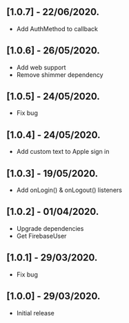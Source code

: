 ## [1.0.7] - 22/06/2020.
- Add AuthMethod to callback
## [1.0.6] - 26/05/2020.
- Add web support
- Remove shimmer dependency
## [1.0.5] - 24/05/2020.
- Fix bug
## [1.0.4] - 24/05/2020.
- Add custom text to Apple sign in
## [1.0.3] - 19/05/2020.
- Add onLogin() & onLogout() listeners
## [1.0.2] - 01/04/2020.
- Upgrade dependencies
- Get FirebaseUser
## [1.0.1] - 29/03/2020.
- Fix bug
## [1.0.0] - 29/03/2020.
- Initial release
